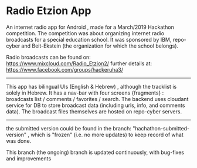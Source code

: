 # Radio Etzion App

An internet radio app for Android , made for a March/2019 Hackathon competition.
The competition was about organizing internet radio broadcasts for a special education school.
It was sponsored by IBM, repo-cyber and Beit-Ekstein (the organization for which the school belongs).

Radio broadcasts can be found on: https://www.mixcloud.com/Radio_Etzion2/
further details at: https://www.facebook.com/groups/hackeruha3/

---------------------------

This app has bilingual UIs (English & Hebrew) , although the tracklist is solely in Hebrew.
It has a nav-bar with four screens {fragments} : broadcasts list / comments / favorites / search.
The backend uses cloudant service for DB to store broadcast data (including urls, info, and comments data).
The broadcast files themselves are hosted on repo-cyber servers. 

---------------------------

the submitted version could be found in the branch:  "hachathon-submitted-version" , which is "frozen" (i.e. no more updates) to keep record of what was done.

This branch (the ongoing) branch is updated continuously, with bug-fixes and improvements 
